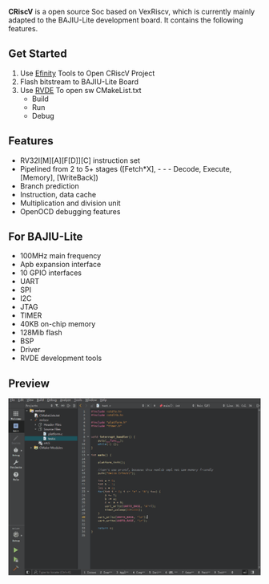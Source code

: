 **CRiscV** is a open source Soc based on VexRiscv, which is currently mainly adapted to the BAJIU-Lite development board. It contains the following features.

## Get Started

1. Use [Efinity](https://github.com/DragonLiTec/BAJIU-Lite/blob/main/README.md) Tools to Open CRiscV Project
2. Flash bitstream to BAJIU-Lite Board
3. Use [RVDE](https://github.com/DragonLiTec/RVDE) To open sw CMakeList.txt
   - Build
   - Run
   - Debug
## Features
- RV32I[M][A][F[D]][C] instruction set
- Pipelined from 2 to 5+ stages ([Fetch*X], - - - Decode, Execute, [Memory], [WriteBack])
- Branch prediction
- Instruction, data cache
- Multiplication and division unit
- OpenOCD debugging features

## For BAJIU-Lite
- 100MHz main frequency
- Apb expansion interface
- 10 GPIO interfaces
- UART
- SPI
- I2C
- JTAG
- TIMER
- 40KB on-chip memory
- 128Mib flash
- BSP
- Driver
- RVDE development tools

## Preview

![Imgs](imgs/preview.gif)